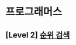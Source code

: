# 프로그래머스 
## [Level 2] [순위 검색][link]

[link]: https://programmers.co.kr/learn/courses/30/lessons/72412
